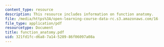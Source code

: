```yaml
---
content_type: resource
description: This resource includes information on function anatomy.
file: /media/https%3A/open-learning-course-data-rc.s3.amazonaws.com/16-423j-aerospace-biomedical-and-life-support-engineering-spring-2006/321fd1fcd6a87a14528986f06097a08a_function_anatomy.pdf
file_type: application/pdf
resourcetype: Document
title: function_anatomy.pdf
uid: 321fd1fc-d6a8-7a14-5289-86f06097a08a
---
```

